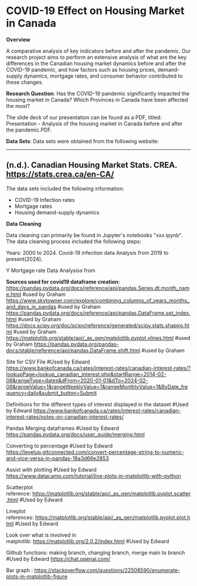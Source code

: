 # COVID-19 Effect on Housing Market in Canada

**Overview**

A comparative analysis of key indicators before and after the pandemic. Our research project aims to perform an extensive analysis of what are the key differences in the Canadian housing market dynamics before and after the COVID-19 pandemic, and how factors such as housing prices, demand-supply dynamics, mortgage rates, and consumer behavior contributed to these changes.

**Research Question**: Has the COVID-19 pandemic significantly impacted the housing market in Canada? Which Provinces in Canada have been affected the most? 

The slide deck of our presentation can be found as a PDF, titled: Presentation - Analysis of the housing market in Canada before and after the pandemic.PDF.

**Data Sets**: Data sets were obtained from the following website:

-----------------------------------------------------------------------------------------------------------
(n.d.). Canadian Housing Market Stats. CREA. https://stats.crea.ca/en-CA/
-----------------------------------------------------------------------------------------------------------

The data sets included the following information:
- COVID-19 Infection rates
- Mortgage rates
- Housing demand-supply dynamics

**Data Cleaning**

Data cleaning can primarily be found in Jupyter's notebooks "xxx.ipynb". The data cleaning process included the following steps:

Years: 2000 to 2024.
Covid-19 infection data Analysis from 2019 to present(2024).

Y
Mortgage rate Data Analysiss from






**Sources used for covid19 dataframe creation:**
https://pandas.pydata.org/docs/reference/api/pandas.Series.dt.month_name.html #used by Graham
https://www.skytowner.com/explore/combining_columns_of_years_months_and_days_in_pandas #used by Graham
https://pandas.pydata.org/docs/reference/api/pandas.DataFrame.set_index.html #used by Graham
https://docs.scipy.org/doc/scipy/reference/generated/scipy.stats.shapiro.html #used by Graham
https://matplotlib.org/stable/api/_as_gen/matplotlib.pyplot.vlines.html #used by Graham
https://pandas.pydata.org/pandas-docs/stable/reference/api/pandas.DataFrame.shift.html #used by Graham

Site for CSV File #Used by Edward
https://www.bankofcanada.ca/rates/interest-rates/canadian-interest-rates/?lookupPage=lookup_canadian_interest.php&startRange=2014-02-08&rangeType=dates&dFrom=2020-01-01&dTo=2024-02-08&rangeValue=1&rangeWeeklyValue=1&rangeMonthlyValue=1&ByDate_frequency=daily&submit_button=Submit

Definitions for the different types of interest displayed in the dataset #Used by Edward
https://www.bankofcanada.ca/rates/interest-rates/canadian-interest-rates/notes-on-canadian-interest-rates/

Pandas Merging dataframes #Used by Edward
https://pandas.pydata.org/docs/user_guide/merging.html

Converting to percentage #Used by Edward
https://levelup.gitconnected.com/convert-percentage-string-to-numeric-and-vice-versa-in-pandas-18a3d66e2853

Assist with plotting #Used by Edward
https://www.datacamp.com/tutorial/line-plots-in-matplotlib-with-python

Scatterplot reference: https://matplotlib.org/stable/api/_as_gen/matplotlib.pyplot.scatter.html #Used by Edward

Lineplot references: https://matplotlib.org/stable/api/_as_gen/matplotlib.pyplot.plot.html #Used by Edward

Look over what is involved in matplotlib: https://matplotlib.org/2.0.2/index.html #Used by Edward

Github functions: making branch, changing branch, merge main to branch #Used by Edward
https://chat.openai.com/

Bar graph : https://stackoverflow.com/questions/22508590/enumerate-plots-in-matplotlib-figure

